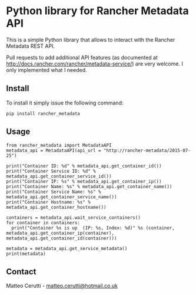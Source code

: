 # Python library for Rancher Metadata API
This is a simple Python library that allows to interact with the Rancher Metadata REST API.

Pull requests to add additional API features (as documented at http://docs.rancher.com/rancher/metadata-service/) are very welcome. I only implemented what I needed.

## Install
To install it simply issue the following command:

```
pip install rancher_metadata
```

## Usage
```
from rancher_metadata import MetadataAPI
metadata_api = MetadataAPI(api_url = "http://rancher-metadata/2015-07-25")

print("Container ID: %d" % metadata_api.get_container_id())
print("Container Service ID: %d" % metadata_api.get_container_service_id())
print("Container IP: %s" % metadata_api.get_container_ip())
print("Container Name: %s" % metadata_api.get_container_name())
print("Container Service Name: %s" % metadata_api.get_container_service_name())
print("Container Hostname: %s" % metadata_api.get_container_hostname())

containers = metadata_api.wait_service_containers()
for container in containers:
  print("Container %s is up  (IP: %s, Index: %d)" %s (container, metadata_api.get_container_ip(container), metadata_api.get_container_id(container)))

metadata = metadata_api.get_service_metadata()
print(metadata)
```

## Contact
Matteo Cerutti - matteo.cerutti@hotmail.co.uk
